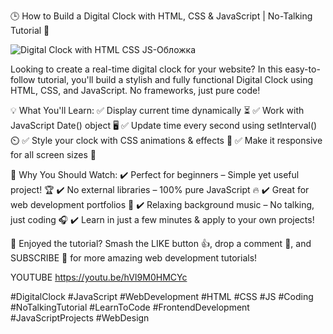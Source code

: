🕒 How to Build a Digital Clock with HTML, CSS & JavaScript | No-Talking Tutorial 🎯

![Digital Clock with HTML CSS JS-Обложка](https://github.com/user-attachments/assets/63f2a1f7-c698-4a9e-8ea1-fa25266c60d9)

Looking to create a real-time digital clock for your website? In this easy-to-follow tutorial, you'll build a stylish and fully functional Digital Clock using HTML, CSS, and JavaScript. No frameworks, just pure code!

💡 What You'll Learn:
✅ Display current time dynamically ⏳
✅ Work with JavaScript Date() object 🖥️
✅ Update time every second using setInterval() ⏲️
✅ Style your clock with CSS animations & effects 🎨
✅ Make it responsive for all screen sizes 📱

🚀 Why You Should Watch:
✔️ Perfect for beginners – Simple yet useful project! 🏆
✔️ No external libraries – 100% pure JavaScript 🔥
✔️ Great for web development portfolios 💼
✔️ Relaxing background music – No talking, just coding 🎧
✔️ Learn in just a few minutes & apply to your own projects!

📌 Enjoyed the tutorial? Smash the LIKE button 👍, drop a comment 💬, and SUBSCRIBE 🔔 for more amazing web development tutorials!

YOUTUBE
https://youtu.be/hVI9M0HMCYc

#DigitalClock #JavaScript #WebDevelopment #HTML #CSS #JS #Coding #NoTalkingTutorial #LearnToCode #FrontendDevelopment #JavaScriptProjects #WebDesign
